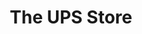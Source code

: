 ---
title: "The UPS Store"
url: /arlington/the-ups-store-south-arlington-mill-drive/
shop: copyshop
---